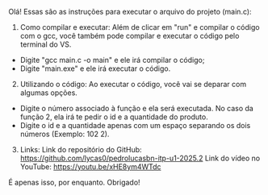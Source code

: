 Olá! 
Essas são as instruções para executar o arquivo do projeto (main.c):

1. Como compilar e executar:
Além de clicar em "run" e compilar o código com o gcc, você também pode compilar e executar o código pelo terminal do VS.
- Digite "gcc main.c -o main" e ele irá compilar o código;
- Digite "main.exe" e ele irá executar o código.

2. Utilizando o código:
Ao executar o código, você vai se deparar com algumas opções. 
- Digite o número associado à função e ela será executada.
No caso da função 2, ela irá te pedir o id e a quantidade do produto.
- Digite o id e a quantidade apenas com um espaço separando os dois números (Exemplo: 102 2).

3. Links:
Link do repositório do GitHub: https://github.com/lycas0/pedrolucasbn-itp-u1-2025.2
Link do vídeo no YouTube: https://youtu.be/xHE8ym4WTdc

É apenas isso, por enquanto. Obrigado!
